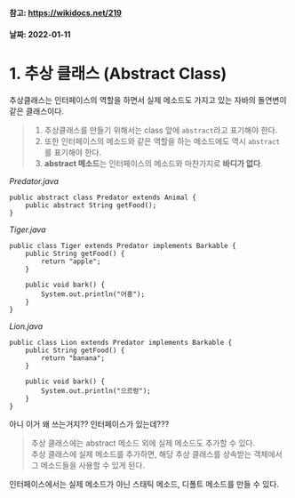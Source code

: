#### 참고: https://wikidocs.net/219
#### 날짜: 2022-01-11

# 1. 추상 클래스 (Abstract Class)

추상클래스는 인터페이스의 역할을 하면서 실제 메소드도 가지고 있는 자바의 돌연변이 같은 클래스이다.

> 1. 추상클래스를 만들기 위해서는 class 앞에 `abstract`라고 표기해야 한다.  
> 2. 또한 인터페이스의 메소드와 같은 역할을 하는 메소드에도 역시 `abstract` 를 표기해야 한다.  
> 3. **abstract 메소드**는 인터페이스의 메소드와 마찬가지로 **바디가 없다**.

*Predator.java*
```
public abstract class Predator extends Animal {
    public abstract String getFood();
}
```

*Tiger.java*
```
public class Tiger extends Predator implements Barkable {
    public String getFood() {
        return "apple";
    }

    public void bark() {
        System.out.println("어흥");
    }
}
```

*Lion.java*
```
public class Lion extends Predator implements Barkable {
    public String getFood() {
        return "banana";
    }

    public void bark() {
        System.out.println("으르렁");
    }
}
```

아니 이거 왜 쓰는거지?? 인터페이스가 있는데???

> 추상 클래스에는 abstract 메소드 외에 실제 메소드도 추가할 수 있다.  
추상 클래스에 실제 메소드를 추가하면, 해당 추상 클래스를 상속받는 객체에서 그 메소드들을 사용할 수 있게 된다.

인터페이스에서는 실제 메소드가 아닌 스태틱 메소드, 디폴트 메소드를 만들 수 있다.